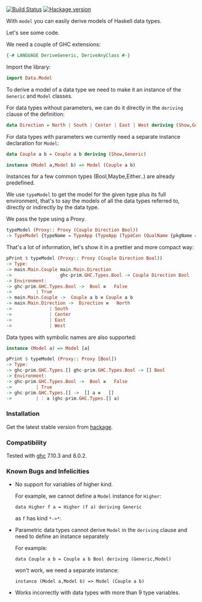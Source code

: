 
[![Build Status](https://travis-ci.org/tittoassini/model.svg?branch=master)](https://travis-ci.org/tittoassini/model) [![Hackage version](https://img.shields.io/hackage/v/model.svg)](http://hackage.haskell.org/package/model)

With `model` you can easily derive models of Haskell data types.

Let's see some code.

We need a couple of GHC extensions:

```haskell
{-# LANGUAGE DeriveGeneric, DeriveAnyClass #-}
```

Import the library:

```haskell
import Data.Model
```

To derive a model of a data type we need to make it an instance of the `Generic` and `Model` classes.

For data types without parameters, we can do it directly in the `deriving` clause of the definition:

```haskell
data Direction = North | South | Center | East | West deriving (Show,Generic,Model)
```

For data types with parameters we currently need a separate instance declaration for `Model`:

```haskell
data Couple a b = Couple a b deriving (Show,Generic)
```

```haskell
instance (Model a,Model b) => Model (Couple a b)
```

Instances for a few common types (Bool,Maybe,Either..) are already predefined.

We use `typeModel` to get the model for the given type plus its full environment, that's to say the models of all the data types referred to, directly or indirectly by the data type.

We pass the type using a Proxy.

```haskell
typeModel (Proxy:: Proxy (Couple Direction Bool))
-> TypeModel {typeName = TypeApp (TypeApp (TypeCon (QualName {pkgName = "main", mdlName = "Main", locName = "Couple"})) (TypeCon (QualName {pkgName = "main", mdlName = "Main", locName = "Direction"}))) (TypeCon (QualName {pkgName = "ghc-prim", mdlName = "GHC.Types", locName = "Bool"})), typeEnv = fromList [(QualName {pkgName = "ghc-prim", mdlName = "GHC.Types", locName = "Bool"},ADT {declName = "Bool", declNumParameters = 0, declCons = Just (ConTree (Con {constrName = "False", constrFields = Left []}) (Con {constrName = "True", constrFields = Left []}))}),(QualName {pkgName = "main", mdlName = "Main", locName = "Couple"},ADT {declName = "Couple", declNumParameters = 2, declCons = Just (Con {constrName = "Couple", constrFields = Left [TypeCon (TypVar 0),TypeCon (TypVar 1)]})}),(QualName {pkgName = "main", mdlName = "Main", locName = "Direction"},ADT {declName = "Direction", declNumParameters = 0, declCons = Just (ConTree (ConTree (Con {constrName = "North", constrFields = Left []}) (Con {constrName = "South", constrFields = Left []})) (ConTree (Con {constrName = "Center", constrFields = Left []}) (ConTree (Con {constrName = "East", constrFields = Left []}) (Con {constrName = "West", constrFields = Left []}))))})]}
```


That's a lot of information, let's show it in a prettier and more compact way:

```haskell
pPrint $ typeModel (Proxy:: Proxy (Couple Direction Bool))
-> Type:
-> main.Main.Couple main.Main.Direction
->                  ghc-prim.GHC.Types.Bool -> Couple Direction Bool
-> Environment:
-> ghc-prim.GHC.Types.Bool ->  Bool ≡   False
->         | True
-> main.Main.Couple ->  Couple a b ≡ Couple a b
-> main.Main.Direction ->  Direction ≡   North
->              | South
->              | Center
->              | East
->              | West
```


Data types with symbolic names are also supported:

```haskell
instance (Model a) => Model [a]
```

```haskell
pPrint $ typeModel (Proxy:: Proxy [Bool])
-> Type:
-> ghc-prim.GHC.Types.[] ghc-prim.GHC.Types.Bool -> [] Bool
-> Environment:
-> ghc-prim.GHC.Types.Bool ->  Bool ≡   False
->         | True
-> ghc-prim.GHC.Types.[] ->  [] a ≡   []
->         | : a (ghc-prim.GHC.Types.[] a)
```


### Installation

Get the latest stable version from [hackage](https://hackage.haskell.org/package/model).

### Compatibility

Tested with [ghc](https://www.haskell.org/ghc/) 7.10.3 and 8.0.2.

### Known Bugs and Infelicities

* No support for variables of higher kind.

  For example, we cannot define a `Model` instance for `Higher`:

  `data Higher f a = Higher (f a) deriving Generic`

  as `f` has kind `*->*`:

* Parametric data types cannot derive `Model` in the `deriving` clause and need to define an instance separately

  For example:

  `data Couple a b = Couple a b Bool deriving (Generic,Model)`

  won't work, we need a separate instance:

  `instance (Model a,Model b) => Model (Couple a b)`

* Works incorrectly with data types with more than 9 type variables.
